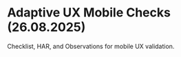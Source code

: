 # Adaptive UX Mobile Checks (26.08.2025)
Checklist, HAR, and Observations for mobile UX validation.
